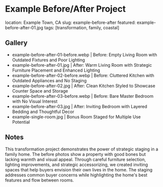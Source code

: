 # Example Before/After Project
location: Example Town, CA
slug: example-before-after
featured: example-before-after-01.jpg
tags: [transformation, family, coastal]

## Gallery
- example-before-after-01-before.webp | Before: Empty Living Room with Outdated Fixtures and Poor Lighting
- example-before-after-01.jpg | After: Warm Living Room with Strategic Furniture Placement and Enhanced Lighting
- example-before-after-02-before.webp | Before: Cluttered Kitchen with Outdated Appliances and No Staging
- example-before-after-02.jpg | After: Clean Kitchen Styled to Showcase Counter Space and Storage
- example-before-after-03-before.webp | Before: Bare Master Bedroom with No Visual Interest
- example-before-after-03.jpg | After: Inviting Bedroom with Layered Bedding and Thoughtful Decor
- example-single-room.jpg | Bonus Room Staged for Multiple Use Potential

## Notes
This transformation project demonstrates the power of strategic staging in a family home. The before photos show a property with good bones but lacking warmth and visual appeal. Through careful furniture selection, lighting improvements, and strategic accessorizing, we created inviting spaces that help buyers envision their own lives in the home. The staging addresses common buyer concerns while highlighting the home's best features and flow between rooms.
